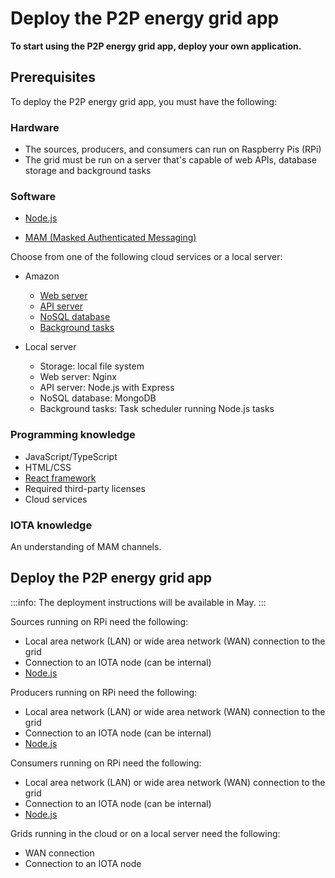 # Deploy the P2P energy grid app

**To start using the P2P energy grid app, deploy your own application.**

## Prerequisites

To deploy the P2P energy grid app, you must have the following:

### Hardware

* The sources, producers, and consumers can run on Raspberry Pis (RPi)
* The grid must be run on a server that's capable of web APIs, database storage and background tasks

### Software

* [Node.js](https://nodejs.org/)

* [MAM (Masked Authenticated Messaging)](https://github.com/iotaledger/mam.client.js)

Choose from one of the following cloud services or a local server:

* Amazon
    * [Web server](https://aws.amazon.com/s3/)
    * [API server](https://aws.amazon.com/api-gateway/)
    * [NoSQL database](https://aws.amazon.com/dynamodb/)
    * [Background tasks](https://aws.amazon.com/lambda/)

* Local server
    * Storage: local file system
    * Web server: Nginx
    * API server: Node.js with Express
    * NoSQL database: MongoDB
    * Background tasks: Task scheduler running Node.js tasks

### Programming knowledge

* JavaScript/TypeScript
* HTML/CSS
* [React framework](https://github.com/facebook/create-react-app)
* Required third-party licenses
* Cloud services

### IOTA knowledge

An understanding of MAM channels.

## Deploy the P2P energy grid app

<!--The deployment instructions are documented in the [GitHub repository](https://github.com/iotaledger/poc-p2p-energy).-->

:::info:
The deployment instructions will be available in May.
:::

Sources running on RPi need the following:
* Local area network (LAN) or wide area network (WAN) connection to the grid
* Connection to an IOTA node (can be internal)
* [Node.js](https://github.com/audstanley/NodeJs-Raspberry-Pi)

Producers running on RPi need the following:
* Local area network (LAN) or wide area network (WAN) connection to the grid
* Connection to an IOTA node (can be internal)
* [Node.js](https://github.com/audstanley/NodeJs-Raspberry-Pi)

Consumers running on RPi need the following:
* Local area network (LAN) or wide area network (WAN) connection to the grid
* Connection to an IOTA node (can be internal)
* [Node.js](https://github.com/audstanley/NodeJs-Raspberry-Pi)

Grids running in the cloud or on a local server need the following:
* WAN connection
* Connection to an IOTA node
